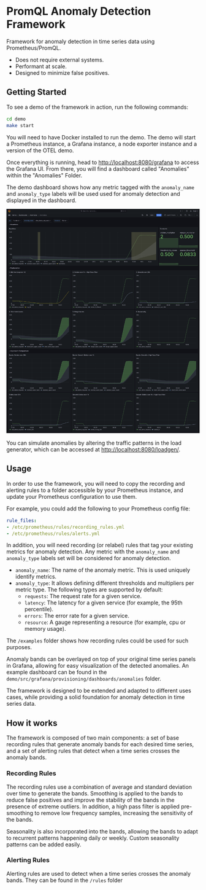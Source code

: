 # PromQL Anomaly Detection Framework

Framework for anomaly detection in time series data using Prometheus/PromQL.

  - Does not require external systems.
  - Performant at scale.
  - Designed to minimize false positives.


## Getting Started

To see a demo of the framework in action, run the following commands:

```bash
cd demo
make start
```

You will need to have Docker installed to run the demo.  The demo will start a Prometheus instance, a Grafana instance, a node exporter instance and a version of the OTEL demo.

Once everything is running, head to [http://localhost:8080/grafana](http://localhost:8080/grafana) to access the Grafana UI. From there, you will find a dashboard called "Anomalies" within the "Anomalies" Folder.

The demo dashboard shows how any metric tagged with the `anomaly_name` and `anomaly_type` labels will be used used for anomaly detection and displayed in the dashboard.

<p align="center"><img src="docs/sources/assets/dashboard.png" alt="Anomalies Dashboard"></p>

You can simulate anomalies by altering the traffic patterns in the load generator, which can be accessed at [http://localhost:8080/loadgen/](http://localhost:8080/loadgen/).

## Usage

In order to use the framework, you will need to copy the recording and alerting rules to a folder accessible by your Prometheus instance, and update
your Prometheus configuration to use them.

For example, you could add the following to your Prometheus config file:

```yaml
rule_files:
- /etc/prometheus/rules/recording_rules.yml
- /etc/prometheus/rules/alerts.yml
```

In addition, you will need recording (or relabel) rules that tag your existing metrics for anomaly detection. Any metric with the `anomaly_name` and `anomaly_type` labels set will be considered for anomaly detection.

- `anomaly_name`: The name of the anomaly metric. This is used uniquely identify metrics.
- `anomaly_type`: It allows defining different thresholds and multipliers per metric type. The following types are supported by default:
  - `requests`: The request rate for a given service.
  - `latency`: The latency for a given service (for example, the 95th percentile).
  - `errors`: The error rate for a given service.
  - `resource`: A gauge representing a resource (for example, cpu or memory usage).

The `/examples` folder shows how recording rules could be used for such purposes.

Anomaly bands can be overlayed on top of your original time series panels in Grafana, allowing for easy visualization of the detected anomalies. An example dashboard can be found in the `demo/src/grafana/provisioning/dashboards/anomalies` folder.

The framework is designed to be extended and adapted to different uses cases, while providing a solid foundation for anomaly detection in time series data.

## How it works

The framework is composed of two main components: a set of base recording rules that generate anomaly bands for each desired time series, and a set of alerting rules that detect when a time series crosses the anomaly bands.

### Recording Rules

The recording rules use a combination of average and standard deviation over time to generate the bands. Smoothing is applied to the bands to reduce false positives and improve the stability of the bands in the presence of extreme outliers. In addition, a high pass filter is applied pre-smoothing to remove low frequency samples, increasing the sensitivity of the bands.

Seasonality is also incorporated into the bands, allowing the bands to adapt to recurrent patterns happening daily or weekly. Custom seasonality patterns can be added easily.

### Alerting Rules

Alerting rules are used to detect when a time series crosses the anomaly bands. They can be found in the `/rules` folder
